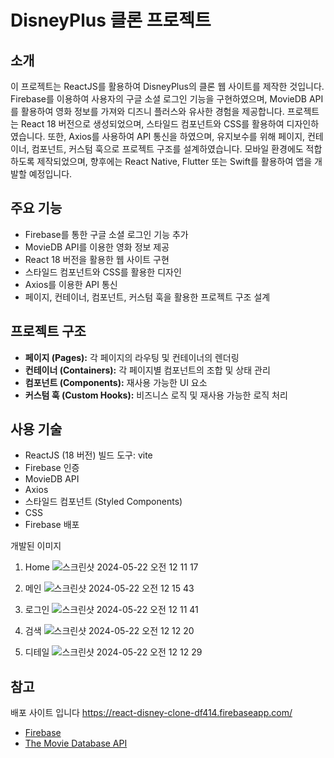 # DisneyPlus 클론 프로젝트

## 소개

이 프로젝트는 ReactJS를 활용하여 DisneyPlus의 클론 웹 사이트를 제작한 것입니다. Firebase를 이용하여 사용자의 구글 소셜 로그인 기능을 구현하였으며, MovieDB API를 활용하여 영화 정보를 가져와 디즈니 플러스와 유사한 경험을 제공합니다. 프로젝트는 React 18 버전으로 생성되었으며, 스타일드 컴포넌트와 CSS를 활용하여 디자인하였습니다. 또한, Axios를 사용하여 API 통신을 하였으며, 유지보수를 위해 페이지, 컨테이너, 컴포넌트, 커스텀 훅으로 프로젝트 구조를 설계하였습니다. 모바일 환경에도 적합하도록 제작되었으며, 향후에는 React Native, Flutter 또는 Swift를 활용하여 앱을 개발할 예정입니다.

## 주요 기능

- Firebase를 통한 구글 소셜 로그인 기능 추가
- MovieDB API를 이용한 영화 정보 제공
- React 18 버전을 활용한 웹 사이트 구현
- 스타일드 컴포넌트와 CSS를 활용한 디자인
- Axios를 이용한 API 통신
- 페이지, 컨테이너, 컴포넌트, 커스텀 훅을 활용한 프로젝트 구조 설계

## 프로젝트 구조

- **페이지 (Pages):** 각 페이지의 라우팅 및 컨테이너의 렌더링
- **컨테이너 (Containers):** 각 페이지별 컴포넌트의 조합 및 상태 관리
- **컴포넌트 (Components):** 재사용 가능한 UI 요소
- **커스텀 훅 (Custom Hooks):** 비즈니스 로직 및 재사용 가능한 로직 처리

## 사용 기술

- ReactJS (18 버전) 빌드 도구: vite
- Firebase 인증
- MovieDB API
- Axios
- 스타일드 컴포넌트 (Styled Components)
- CSS
- Firebase 배포

개발된 이미지

1. Home
   ![스크린샷 2024-05-22 오전 12 11 17](https://github.com/Choi-jeonghoon/DisneyPlus/assets/68211978/a4bbf931-c7f9-4c9d-a299-f391faae3653)

2. 메인
   ![스크린샷 2024-05-22 오전 12 15 43](https://github.com/Choi-jeonghoon/DisneyPlus/assets/68211978/db89c4e4-ff1d-41d3-a39e-4ba59cfa701d)

3. 로그인
   ![스크린샷 2024-05-22 오전 12 11 41](https://github.com/Choi-jeonghoon/DisneyPlus/assets/68211978/a63c68fe-0efe-44bb-9db5-58b917c1b6bd)

4. 검색
   ![스크린샷 2024-05-22 오전 12 12 20](https://github.com/Choi-jeonghoon/DisneyPlus/assets/68211978/5c32e0d5-4c60-4812-88f3-2abd62aafcff)

5. 디테일
   ![스크린샷 2024-05-22 오전 12 12 29](https://github.com/Choi-jeonghoon/DisneyPlus/assets/68211978/b492dbe0-61da-474f-8b6e-cab25cd3b86e)

## 참고

배포 사이트 입니다
https://react-disney-clone-df414.firebaseapp.com/

- [Firebase](httpss://firebase.google.com/)
- [The Movie Database API](httpss://www.themoviedb.org/documentation/api)
